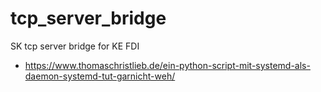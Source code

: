 # tcp_server_bridge
SK tcp server bridge for KE FDI

- https://www.thomaschristlieb.de/ein-python-script-mit-systemd-als-daemon-systemd-tut-garnicht-weh/
